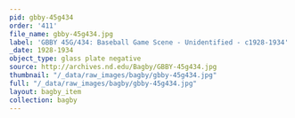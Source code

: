 ```yaml
---
pid: gbby-45g434
order: '411'
file_name: gbby-45g434.jpg
label: 'GBBY 45G/434: Baseball Game Scene - Unidentified - c1928-1934'
_date: 1928-1934
object_type: glass plate negative
source: http://archives.nd.edu/Bagby/GBBY-45g434.jpg
thumbnail: "/_data/raw_images/bagby/gbby-45g434.jpg"
full: "/_data/raw_images/bagby/gbby-45g434.jpg"
layout: bagby_item
collection: bagby
---
```

